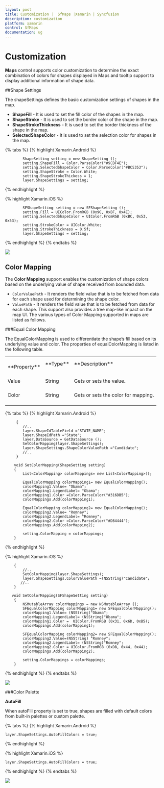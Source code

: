 ```yaml
---
layout: post
title: Customization |  SfMaps |Xamarin | Syncfusion
description: customization
platform: xamarin
control: SfMaps
documentation: ug
---
```


# Customization

**Maps** control supports color customization to determine the exact combination of colors for shapes displayed in Maps and tooltip support to display additional information of shape data.

##Shape Settings

The shapeSettings defines the basic customization settings of shapes in the map.

* **ShapeFill** - It is used to set the fill color of the shapes in the map.
* **ShapeStroke** - It is used to set the border color of the shape in the map.
* **ShapeStrokeThickness** - It is used to set the border thickness of the shape in the map.
* **SelectedShapeColor** - It is used to set the selection color for shapes in the map.

{% tabs %}
{% highlight Xamarin.Android %}

	        ShapeSetting setting = new ShapeSetting ();
            setting.ShapeFill = Color.ParseColor("#9CBF4E");
            setting.SelectedShapeColor = Color.ParseColor("#BC5353");
            setting.ShapeStroke = Color.White;
            setting.ShapeStrokeThickess = 1;
            layer.ShapeSettings = setting;


{% endhighlight %}

{% highlight Xamarin.iOS %}

	        SFShapeSetting setting = new SFShapeSetting ();
            setting.Fill = UIColor.FromRGB (0x9C, 0xBF, 0x4E);
            setting.SelectedShapeColor = UIColor.FromRGB (0xBC, 0x53, 0x53);
            setting.StrokeColor = UIColor.White;
            setting.StrokeThickness = 0.5f;
            layer.ShapeSettings = setting;


{% endhighlight %}
{% endtabs %}

![](images/shapesettings_android.png)  

## Color Mapping

The **Color Mapping** support enables the customization of shape colors based on the underlying value of shape received from bounded data.

* `ColorValuePath` - It renders the field value that is to be fetched from data for each shape used for determining the shape color.
* `ValuePath` - It renders the field value that is to be fetched from data for each shape. This support also provides a tree map-like impact on the map UI. The various types of Color Mapping supported in maps are listed as follows.

###Equal Color Mapping

The EqualColorMapping is used to differentiate the shape’s fill based on its underlying value and color. The properties of equalColorMapping is listed in the following table.

<table>
<tr>
<td>
<br/>**Property**<br/><br/></td><td>
**Type**<br/><br/></td><td>
**Description**<br/><br/></td></tr>
<tr>
<td>
Value<br/><br/></td><td>
String<br/><br/></td><td>
Gets or sets the value.<br/><br/></td></tr>
<tr>
<td>
Color<br/><br/></td><td>
String<br/><br/></td><td>
Gets or sets the color for mapping.<br/><br/></td></tr>
</table>

{% tabs %}
{% highlight Xamarin.Android %}

	     {
            //..           
            layer.ShapeIdTableField ="STATE_NAME";
            layer.ShapeIdPath ="State";
            layer.DataSource = GetDataSource ();
            SetColorMapping(layer.ShapeSettings);
            layer.ShapeSettings.ShapeColorValuePath ="Candidate";
            //..
         }

        void SetColorMapping(ShapeSetting setting)
        {
            List<ColorMapping> colorMappings= new List<ColorMapping>();

            EqualColorMapping colorMapping1= new EqualColorMapping();
            colorMapping1.Value= "Obama";
            colorMapping1.LegendLabel= "Obama";
            colorMapping1.Color =Color.ParseColor("#316DB5");
            colorMappings.Add(colorMapping1);

            EqualColorMapping colorMapping2= new EqualColorMapping();
            colorMapping2.Value= "Romney";
            colorMapping2.LegendLabel= "Romney";
            colorMapping2.Color =Color.ParseColor("#D84444");
            colorMappings.Add(colorMapping2);

            setting.ColorMapping = colorMappings;
        }


{% endhighlight %}

{% highlight Xamarin.iOS %}

	    {
            //..
            SetColorMapping(layer.ShapeSettings);
            layer.ShapeSettings.ColorValuePath =(NSString)"Candidate";
           //..
        }

       void SetColorMapping(SFShapeSetting setting)
        {
            NSMutableArray colorMappings = new NSMutableArray ();
            SFEqualColorMapping colorMapping1= new SFEqualColorMapping();
            colorMapping1.Value= (NSString)"Obama";
            colorMapping1.LegendLabel= (NSString)"Obama";
            colorMapping1.Color =  UIColor.FromRGB (0x31, 0x6D, 0xB5);
            colorMappings.Add(colorMapping1);

            SFEqualColorMapping colorMapping2= new SFEqualColorMapping();
            colorMapping2.Value=(NSString) "Romney";
            colorMapping2.LegendLabel= (NSString)"Romney";
            colorMapping2.Color = UIColor.FromRGB (0xD8, 0x44, 0x44);
            colorMappings.Add(colorMapping2);

            setting.ColorMappings = colorMappings;
        }


{% endhighlight %}
{% endtabs %}

![](images/colormapping_android.png)  

###Color Palette

__AutoFill__

When autoFill property is set to true, shapes are filled with default colors from built-in palettes or custom palette.


{% tabs %}
{% highlight Xamarin.Android %}

	layer.ShapeSettings.AutoFillColors = true;

{% endhighlight %}

{% highlight Xamarin.iOS %}

	layer.ShapeSettings.AutoFillColors = true;

{% endhighlight %}
{% endtabs %}

![](images/palette_android.png)  
